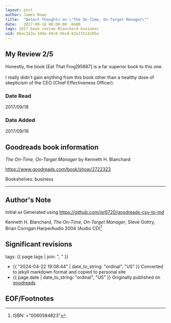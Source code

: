 ```yaml
---
layout: post
author: James Rowe
title:  "Detect Thoughts on \"The On-Time, On-Target Manager\""
date:   2017-09-18 00:00:00 -0400
tags: 2017 book review Blanchard business
uid: 08ac3d3a-349e-49c0-9bcd-62e1fb14105a
---
```


<!-- highly dependent on how you personally use jekyll templates, and how you want this to show up -->
<!-- escape any jekyll keys with double brackets -->

## My Review 2/5

Honestly, the book [Eat That Frog|95887] is a far superior book to this one.<br/><br/>I really didn't gain anything from this book other than a healthy dose of skepticism of the CEO (Chief Effectiveness Officer).

### Date Read
2017/09/18

### Date Added
2017/09/18

## Goodreads book information

*The On-Time, On-Target Manager* by Kenneth H. Blanchard

https://www.goodreads.com/book/show/2722323

Bookshelves: business

---

## Author's Note

Initial `md` Generated using https://github.com/jsr6720/goodreads-csv-to-md

Kenneth H. Blanchard, *The On-Time, On-Target Manager*, Steve Gottry, Brian Corrigan HarperAudio 2004 (Audio CD)[^1]

## Significant revisions

tags: {{ page.tags | join: ", " }} <!-- todo move this somewhere -->

- {{ "2024-04-22 19:08:44" | date_to_string: "ordinal", "US" }} Converted to jekyll markdown format and copied to personal site
- {{ page.date | date_to_string: "ordinal", "US" }} Originally published on [goodreads](https://www.goodreads.com)

## EOF/Footnotes

[^1]: ISBN: ="0060584823"